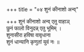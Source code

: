 +++
title = "०४ शुनं कीनाशो अन्व्"

+++
शुनं कीनाशो अन्व् एतु वाहाञ्  
छुनं फालो विनुदन्न् एतु भूमिम् ।  
शुनासीरा हविषा वावृधाना  
शुनं धान्यानि कृणुतां युवं नः ॥